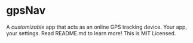 # gpsNav
A *customizable* app that acts as an online GPS tracking device.  Your app, your settings.  Read README.md to learn more!  This is MIT Licensed.
